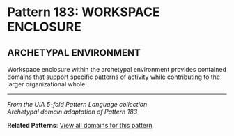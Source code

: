 # Pattern 183: WORKSPACE ENCLOSURE

## ARCHETYPAL ENVIRONMENT

Workspace enclosure within the archetypal environment provides contained domains that support specific patterns of activity while contributing to the larger organizational whole.

---

*From the UIA 5-fold Pattern Language collection*  
*Archetypal domain adaptation of Pattern 183*

**Related Patterns**: [View all domains for this pattern](../../UIA/md/T183%20WORKSPACE%20ENCLOSURE.md)
